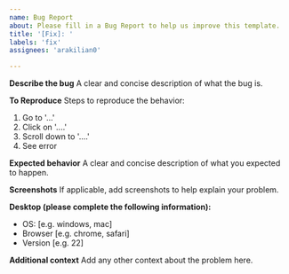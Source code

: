 ```yaml
---
name: Bug Report
about: Please fill in a Bug Report to help us improve this template.
title: '[Fix]: '
labels: 'fix'
assignees: 'arakilian0'

---
```


**Describe the bug**
A clear and concise description of what the bug is.

**To Reproduce**
Steps to reproduce the behavior:
1. Go to '...'
2. Click on '....'
3. Scroll down to '....'
4. See error

**Expected behavior**
A clear and concise description of what you expected to happen.

**Screenshots**
If applicable, add screenshots to help explain your problem.

**Desktop (please complete the following information):**
 - OS: [e.g. windows, mac]
 - Browser [e.g. chrome, safari]
 - Version [e.g. 22]

**Additional context**
Add any other context about the problem here.